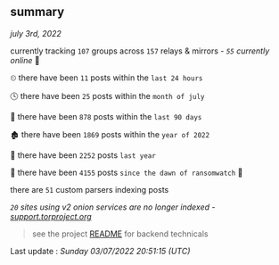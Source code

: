 
## summary
_july 3rd, 2022_

currently tracking `107` groups across `157` relays & mirrors - _`55` currently online_ 📡

⏲ there have been `11` posts within the `last 24 hours`

🕓 there have been `25` posts within the `month of july`

📅 there have been `878` posts within the `last 90 days`

🏚 there have been `1869` posts within the `year of 2022`

🚀 there have been `2252` posts `last year`

🦕 there have been `4155` posts `since the dawn of ransomwatch` 🐣

there are `51` custom parsers indexing posts

_`20` sites using v2 onion services are no longer indexed - [support.torproject.org](https://support.torproject.org/onionservices/v2-deprecation/)_

> see the project [README](https://github.com/jmousqueton/ransomwatch#readme) for backend technicals



Last update : _Sunday 03/07/2022 20:51:15 (UTC)_

